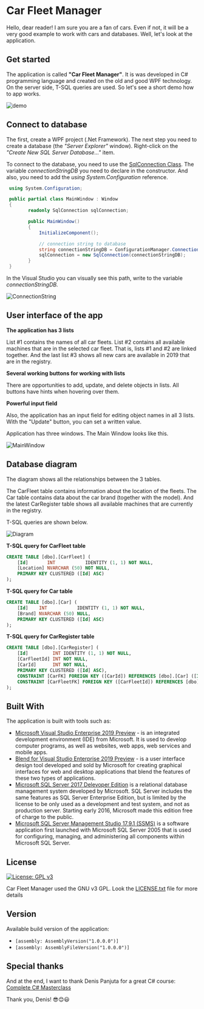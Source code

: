 # Car Fleet Manager

Hello, dear reader! I am sure you are a fan of cars. Even if not, it will be a very good example to work with cars and databases. Well, let's look at the application.


## Get started
The application is called **"Car Fleet Manager"**. It is was developed in C# programming language and created on the old and good WPF technology. On the server side, T-SQL queries are used. So let's see a short demo how to app works.

![demo](https://lh3.googleusercontent.com/vyBs8p26-FSC6lkOCQDjVCCa07a1RC60VUl5QsBy6m3ys_041jsGdkBpVbDvwINIrSA-VD7tg8f356dFdoCAAlWmvEqHlsBua-fTUaRoJ5wcsT7fFH8k4XwIC7jlLlv44U9TJjBKvdOGvFGe9KtRgGgYFfu4_WOpo6YZu2O91_YcXNcAKMPX3w6NJfvRkI4A8knS8mJA7heKJFSGcfeQANr1RojD4CFyb8rydSJWWokYljEyAkIwSmBpM_MeiKLmm0EECNWio9MH8c2mFuOQDiK5Ok1Ca8DalZpsq6uhfCDaIB5RGnsmsW5CE9wFp6tFs1FBNwZqchqtmOj8jez3ZtvJa5XPx3Bk-1Y6d7FD04kCrdxuTalTFAF1rPvTF1OBzbTH2CwCSBVOfumzz1dGifkzVSL0iGz7fiGUfaFyCoNms2g7YVYLP2D6xpGCfnUwA0Z6k0Tm7hAWYrPS_cjDkghUYoTQQRD86eIDAHuxjdZRJtmDsGgkKH2aftJsYDN-sAc9Pl7Y2W-N2gGlcwVMAqs3cLu7s3LKzG8iyY0Wnvw1G_iCc0sI0gWYNgeH1pleR1pDd1zXkSdH0p_G7cBKDpeHDIO7_2brE-KPc6rbCk4Gja1r_ZKtxATpsffYbbO7QW9OJfs0IRWpeZuuf1P-1Qj_VdZzjTg=w500-h378-no)



## Connect to database
The first, create a WPF project (.Net Framework). The next step you need to create a database (the *"Server Explorer"* window). Right-click on the *"Create New SQL Server Database..."* item.

To connect to the database, you need to use the [SqlConnection Class](https://docs.microsoft.com/en-us/dotnet/api/system.data.sqlclient.sqlconnection?view=netframework-4.8). The variable *connectionStringDB* you need to declare in the constructor. And also, you need to add the *using System.Configuration* reference.

```csharp
 using System.Configuration;

 public partial class MainWindow : Window
 {
        readonly SqlConnection sqlConnection;

        public MainWindow()
        {
            InitializeComponent();

            // connection string to database
            string connectionStringDB = ConfigurationManager.ConnectionStrings["Car_Fleet_Manager.Properties.Settings.SunlistDBConnectionString"].ConnectionString;
            sqlConnection = new SqlConnection(connectionStringDB);
        }
 }
```

In the Visual Studio you can visually see this path, write to the variable *connectionStringDB.*

![ConnectionString](https://lh3.googleusercontent.com/1629qw7ZhnE7Vc14DdCr2ElkPocjI-yiM3r6gUH4VMikoW1aSuNsfBPfXr-8G58pMbA40syL-d79v6jI71htEE3hKME0Bwd3imo9GaVvCDhkq0fgtWWxrnE9PanRc88f6JMYhoc37V-nl6IYNA47naautZjcfdH6CsrFuZca3S-zpNsSjzBv90N-EPFGtxhqt6OjA4sQCg912k188iX8w25aCgs6hzpI1fyBqO7250XAIKb3KmyhVtSTTpahfjXR9M7_0Na7qbroMrlGSouIT0FFY1aPL4lxEsWJcArWeU4syWL_XhQZ_WXWX3DrBnJ8YGEOnzS9wGVc0OXEhEkjj9NCcl-BNoKeJHcDokRd6vmjx0kPkyAIEweoHsxUnBccYUgzx28VYcwLwJhX7oIRqQNrwMw31KwdhjECr3P-fdh8k0RVsODLEi-UNjSYe6XUNQYXyyOhrJrPYUplmrEufXy5hhj0U34dltBcQ5tkyEdmTEIzAVzSDdaLWlxt0AsrFgi2HJbGIVPY8WuGxfirjmoVnxb18n9falUygczSj2lKGhT596EBkEJnum0khunjAZKZr_rMMU0VdIPRoICmvKywkxtCnr7wJ_t0utJBnLLaEtL-VP7drjuRfYWsilmmzadec_TgBuOUD2nz7BbHAeR1u1TXkt4=w353-h275-no)


## User interface of the app

**The application has 3 lists**

List #1 contains the names of all сar fleets. List #2 contains all available machines that are in the selected car fleet. That is, lists #1 and #2 are linked together. And the last list #3 shows all new cars are available in 2019 that are in the registry.
   
**Several working buttons for working with lists**

There are opportunities to add, update, and delete objects in lists. All buttons have hints when hovering over them.
   
**Powerful input field**

   Also, the application has an input field for editing object names in all 3 lists. With the "Update"  button, you can set a written value.
  
Application has three windows. The Main Window looks like this. 

![MainWindow](https://lh3.googleusercontent.com/b_seff9EXmrz4KjxHH3fJg1utT4j-zdYyaK6zNhjzLKYQCur_0OSRb3cUn07Ul1qhcA69SRBlkQarup4pqfFuQ4snUNqG1n-V7lOkEkfg3vKvbezLRX78TbV39tWleM-vRfzRDU3rYK0oUAmUhC_f0XdUyP2394I6bZnBfYXojdWCesf8o1CguosyicPIv3QO9ttSYEpNkwOiuMBvoJBVDdYX5qnAG1kJKZGqz9-ZfgrwCGvmx9L8sm15iqbXtuN7WadP6pSG3jOW819nxl4VUVg4IMP6Pwd7S0W2EVQDeDS0WcQpXTTMnFUPg5HqWg4OU4zcI3SxHW010M4FBuTSMUjlLfakOJfccIizscoYTXNqcRkEpg_W7KAEpmZ6KD4hD4p7cQqsVaHfTMYqQ2FaHvlT8EOLKPBiRFdIGOEDtiB4j3KlNexQEuyGfjuonX3EhU1foIjjgnOvKudYRrIHZWxLnWEDNYrnfmETLiL3zhLWD8nhgTRDTyWMgTv517jgf1mq-Yh9cmWjDCSBYEcbzDisk1LbdOVAkZFK-olRvejyFfYjHsQ3bonjz4H8kb2s82asm4PQSsBChkFsZLI8r_hgvv9JFQ1PSreuyudpwe836xWPg5tC8NU_u7sFQVUnI1md0NvcWuEgJctAlTn4-8Y7NiqsXM=w884-h666-no)

## Database diagram
The diagram shows all the relationships between the 3 tables. 

The CarFleet table contains information about the location of the fleets. The Car table contains data about the car brand (together with the model). And the latest CarRegister table shows all available machines that are currently in the registry. 

T-SQL queries are shown below.

![Diagram](https://lh3.googleusercontent.com/ZZCGJiEj_QPE-2IwvQrv3F1FmAW3JgsRF9heVOrgrPMciPuHz-zR8kHZ-tnbRQIrL3eqVGNNq4DHQ7J6UAw3BQksPek8a88N2yxBmzNjsOUAMUUe4dAzPw4lWOoA1anLMiiYDsNcWaHQelDMXMBR8p2Mjyju1xesUSe5sPgmRzAUHZ50-3ChRLfj_-0CwSQvab_SFSBoWmhO-ZVrZ_6yPSWBJT1Iylv868aDZpJDk7WBizz7hKdI07OrN2iHfWDAb9f2u_jNY8sZOnvfxtbzenLpJrj5g8RmMTiwdu4M6FwbAzU45Ra9w4zPbkXunQ4qoPrcjlE4duQJbHN77vcMcycLZvv68BZhDIwLQZWPHrH2DyBzq-Ky8PPvbYDAa5hm2LOjCUWHPMJXdAItrOot06jNphgGEti_vr7PHnI05KaFdfUeJ2M5_yPdX-M4D7B3w2h7N3gqwr6SAiHQcGABM9dOT6VK9Manq0LU3Jwg1Ae9aFDHSdqGMcRMhYzxPunCCCr6S8omuRO7tiY-5a1tyPZ4ny0wIwUg3C1voyonmZDOribO1BWSreWwKrAaSAw0gazd2bMNoZ9N-euRlA1-rl30bBp2EoKPDWVtAKXEfN41-89LMyAWggL9bVxYO37_xJcY-vhzFjtojyv-AmCXf-DPGawhssY=w745-h436-no)


**T-SQL query for CarFleet table**

```sql
CREATE TABLE [dbo].[CarFleet] (
    [Id]       INT           IDENTITY (1, 1) NOT NULL,
    [Location] NVARCHAR (50) NOT NULL,
    PRIMARY KEY CLUSTERED ([Id] ASC)
);
```

**T-SQL query for Car table**

```sql
CREATE TABLE [dbo].[Car] (
    [Id]    INT           IDENTITY (1, 1) NOT NULL,
    [Brand] NVARCHAR (50) NULL,
    PRIMARY KEY CLUSTERED ([Id] ASC)
);
```

**T-SQL query for CarRegister table**

```sql
CREATE TABLE [dbo].[CarRegister] (
    [Id]         INT IDENTITY (1, 1) NOT NULL,
    [CarFleetId] INT NOT NULL,
    [CarId]      INT NOT NULL,
    PRIMARY KEY CLUSTERED ([Id] ASC),
    CONSTRAINT [CarFK] FOREIGN KEY ([CarId]) REFERENCES [dbo].[Car] ([Id]) ON DELETE CASCADE,
    CONSTRAINT [CarFleetFK] FOREIGN KEY ([CarFleetId]) REFERENCES [dbo].[CarFleet] ([Id]) ON DELETE CASCADE
);
```



## Built With
The application is built with tools such as:

- [Microsoft Visual Studio Enterprise 2019 Preview](https://visualstudio.microsoft.com/) -  is an integrated development environment (IDE) from Microsoft. It is used to develop computer programs, as well as websites, web apps, web services and mobile apps.
- [Blend for Visual Studio Enterprise 2019 Preview](https://visualstudio.microsoft.com/) - is a user interface design tool developed and sold by Microsoft for creating graphical interfaces for web and desktop applications that blend the features of these two types of applications.
- [Microsoft SQL Server 2017 Delevoper Edition](https://www.microsoft.com/ru-ru/sql-server/sql-server-downloads) is a relational database management system developed by Microsoft. SQL Server includes the same features as SQL Server Enterprise Edition, but is limited by the license to be only used as a development and test system, and not as production server. Starting early 2016, Microsoft made this edition free of charge to the public.
- [Microsoft SQL Server Management Studio 17.9.1 (SSMS)](https://docs.microsoft.com/ru-ru/sql/ssms/download-sql-server-management-studio-ssms?view=sql-server-2017) is a software application first launched with Microsoft SQL Server 2005 that is used for configuring, managing, and administering all components within Microsoft SQL Server.

## License

[![License: GPL v3](https://img.shields.io/badge/License-GPLv3-blue.svg)](https://www.gnu.org/licenses/gpl-3.0)

Car Fleet Manager used the GNU v3 GPL. Look the [LICENSE.txt](https://github.com/JuniorPoligraphist/CarFleetManager/blob/master/LICENSE/LICENSE.txt) file for more details

## Version
Available build version of the application:

- `[assembly: AssemblyVersion("1.0.0.0")]`
- `[assembly: AssemblyFileVersion("1.0.0.0")]`


## Special thanks

And at the end, I want to thank Denis Panjuta for a great C# course: 
[Complete C# Masterclass](https://www.udemy.com/course/complete-csharp-masterclass/ "Complete C# Masterclass")

Thank you, Denis! :sunglasses::blush::smiley:
